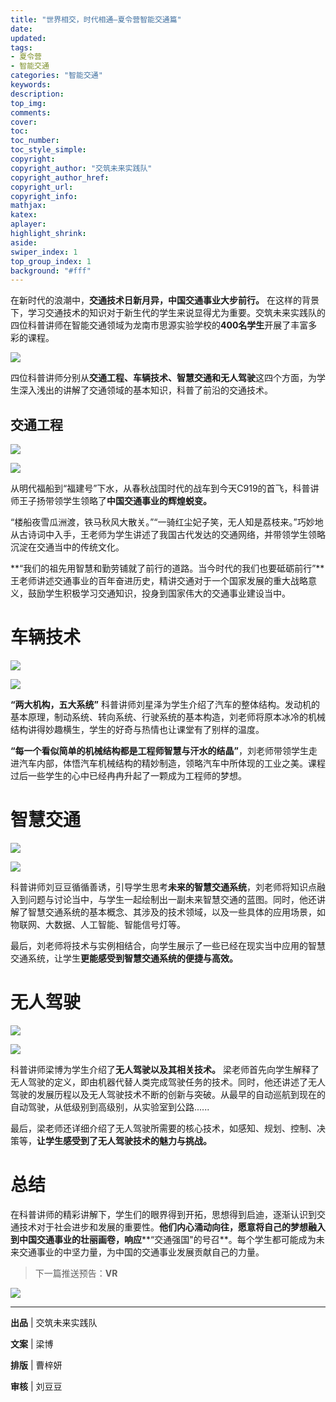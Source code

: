 ```yaml
---
title: "世界相交，时代相通—夏令营智能交通篇"
date:
updated:
tags:
- 夏令营
- 智能交通
categories: "智能交通"
keywords:
description:
top_img:
comments:
cover: 
toc:
toc_number:
toc_style_simple:
copyright:
copyright_author: "交筑未来实践队"
copyright_author_href:
copyright_url:
copyright_info:
mathjax:
katex:
aplayer:
highlight_shrink:
aside:
swiper_index: 1
top_group_index: 1
background: "#fff"
---
```

在新时代的浪潮中，**交通技术日新月异，中国交通事业大步前行。** 在这样的背景下，学习交通技术的知识对于新生代的学生来说显得尤为重要。交筑未来实践队的四位科普讲师在智能交通领域为龙南市思源实验学校的**400名学生**开展了丰富多彩的课程。

![](https://mmbiz.qpic.cn/sz_mmbiz_png/MibNltWd6qA32ib1cRTPD88ich51484CPiaumeslibtRIz8ATYD7N3It4CR9aFP2mkZlOPibf0RaeJ6CfXrfMibLz3SIA/640?wx_fmt=png)

四位科普讲师分别从**交通工程、车辆技术、智慧交通和无人驾驶**这四个方面，为学生深入浅出的讲解了交通领域的基本知识，科普了前沿的交通技术。

## 交通工程

![](https://mmbiz.qpic.cn/sz_mmbiz_png/MibNltWd6qA32ib1cRTPD88ich51484CPiaum64RiaQ0IWtCibiaZ9lDsncxgellREX3G0jwDlibxSGyZHeHGv2LyFB6HQ/640?wx_fmt=png)

  

  

![](https://mmbiz.qpic.cn/sz_mmbiz_png/MibNltWd6qA32ib1cRTPD88ich51484CPiauicfaZYQ3o95zZE3l9eEI8dfiaYzmEHRNKyQA2A7rIKSRC33mStENicliaA/640?wx_fmt=png)

从明代福船到“福建号”下水，从春秋战国时代的战车到今天C919的首飞，科普讲师王子扬带领学生领略了**中国交通事业的辉煌蜕变。**

“楼船夜雪瓜洲渡，铁马秋风大散关。”“一骑红尘妃子笑，无人知是荔枝来。”巧妙地从古诗词中入手，王老师为学生讲述了我国古代发达的交通网络，并带领学生领略沉淀在交通当中的传统文化。

**“我们的祖先用智慧和勤劳铺就了前行的道路。当今时代的我们也要砥砺前行”**王老师讲述交通事业的百年奋进历史，精讲交通对于一个国家发展的重大战略意义，鼓励学生积极学习交通知识，投身到国家伟大的交通事业建设当中。

# 车辆技术


![](https://mmbiz.qpic.cn/sz_mmbiz_png/MibNltWd6qA32ib1cRTPD88ich51484CPiauLK5SAn9oePX5F2ns3v8ER3RNx17aeicUrZS1ILF3ZQvsEnMZiaAwJD3Q/640?wx_fmt=png)

![](https://mmbiz.qpic.cn/sz_mmbiz_png/MibNltWd6qA32ib1cRTPD88ich51484CPiau0vF0ADflrEIm0veQdwvrh03Pymz7iaNwXT5JLwIKr6anRgUXCLCFVpQ/640?wx_fmt=png)

**“两大机构，五大系统”** 科普讲师刘星泽为学生介绍了汽车的整体结构。发动机的基本原理，制动系统、转向系统、行驶系统的基本构造，刘老师将原本冰冷的机械结构讲得妙趣横生，学生的好奇与热情也让课堂有了别样的温度。

**“每一个看似简单的机械结构都是工程师智慧与汗水的结晶”**，刘老师带领学生走进汽车内部，体悟汽车机械结构的精妙制造，领略汽车中所体现的工业之美。课程过后一些学生的心中已经冉冉升起了一颗成为工程师的梦想。

# 智慧交通

![](https://mmbiz.qpic.cn/sz_mmbiz_png/MibNltWd6qA32ib1cRTPD88ich51484CPiaulgDBGtZO37D6ZGYBR6SUibTpXTqwPBe6e2TrWnjoYUtEgfE5lAI4ibDA/640?wx_fmt=png)

![](https://mmbiz.qpic.cn/sz_mmbiz_png/MibNltWd6qA32ib1cRTPD88ich51484CPiaueS9qz89NCNdWTX0IPOadHEHq6ZqZ1llr1I1QcIGcvPFAy0XptKbvEA/640?wx_fmt=png)

科普讲师刘豆豆循循善诱，引导学生思考**未来的智慧交通系统**，刘老师将知识点融入到问题与讨论当中，与学生一起绘制出一副未来智慧交通的蓝图。同时，他还讲解了智慧交通系统的基本概念、其涉及的技术领域，以及一些具体的应用场景，如物联网、大数据、人工智能、智能信号灯等。  

最后，刘老师将技术与实例相结合，向学生展示了一些已经在现实当中应用的智慧交通系统，让学生**更能感受到智慧交通系统的便捷与高效。**

# 无人驾驶

![](https://mmbiz.qpic.cn/sz_mmbiz_png/MibNltWd6qA32ib1cRTPD88ich51484CPiaukqiascOYFnpNgE021fT7l6nHGtSylPdkD1I1icaLQd9A9BWCtFCa7AKQ/640?wx_fmt=png)

![](https://mmbiz.qpic.cn/sz_mmbiz_png/MibNltWd6qA32ib1cRTPD88ich51484CPiaugfYa4dKYqTGqPy08biaw8ezzUtZcAxPKuAiaNcQL2SvLtScqJ91spY4A/640?wx_fmt=png)

科普讲师梁博为学生介绍了**无人驾驶以及其相关技术。** 梁老师首先向学生解释了无人驾驶的定义，即由机器代替人类完成驾驶任务的技术。同时，他还讲述了无人驾驶的发展历程以及无人驾驶技术不断的创新与突破。从最早的自动巡航到现在的自动驾驶，从低级别到高级别，从实验室到公路......  

最后，梁老师还详细介绍了无人驾驶所需要的核心技术，如感知、规划、控制、决策等，**让学生感受到了无人驾驶技术的魅力与挑战。**

# 总结

在科普讲师的精彩讲解下，学生们的眼界得到开拓，思想得到启迪，逐渐认识到交通技术对于社会进步和发展的重要性。**他们内心涌动向往，愿意将自己的梦想融入到中国交通事业的壮丽画卷，响应****“交通强国"的号召**。每个学生都可能成为未来交通事业的中坚力量，为中国的交通事业发展贡献自己的力量。  


> 下一篇推送预告：**VR**

![](https://mmbiz.qpic.cn/sz_mmbiz_png/MibNltWd6qA32ib1cRTPD88ich51484CPiauT53vjmwO7wAvAmkDFHaN6BNNySIUsLucGq8EISULvibick9AKVYy9W7g/640?wx_fmt=png)



---
**出品** | 交筑未来实践队

**文案** | 梁博

**排版** | 曹梓妍

**审核** | 刘豆豆